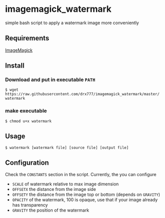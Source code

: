 # imagemagick_watermark
simple bash script to apply a watermark image more conveniently

## Requirements
[ImageMagick](http://www.imagemagick.org)

## Install
### Download and put in executable ```PATH```
```$ wget https://raw.githubusercontent.com/drx777/imagemagick_watermark/master/watermark```
### make executable
```$ chmod u+x watermark```

## Usage
```$ watermark [watermark file] [source file] [output file]```

## Configuration
Check the ```CONSTANTS``` section in the script. Currently, the you can configure

- ```SCALE``` of watermark relative to max image dimension
- ```OFFSETX``` the distance from the image side
- ```OFFSETY``` the distance from the image top or bottom (depends on ```GRAVITY```)
- ```OPACITY``` of the watermark, 100 is opaque, use that if your image already has transparency
- ```GRAVITY``` the position of the watermark
